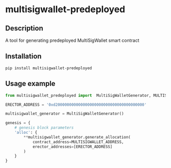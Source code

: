 # multisigwallet-predeployed

## Description

A tool for generating predeployed MultiSigWallet smart contract

## Installation

```console
pip install multisigwallet-predeployed
```

## Usage example

```python
from multisigwallet_predeployed import  MultiSigWalletGenerator, MULTISIGWALLET_ADDRESS

ERECTOR_ADDRESS = '0xd200000000000000000000000000000000000000'

multisigwallet_generator = MultiSigWalletGenerator()

genesis = {
    # genesis block parameters
    'alloc': {
        **multisigwallet_generator.generate_allocation(
            contract_address=MULTISIGWALLET_ADDRESS,
            erector_addresses=[ERECTOR_ADDRESS]
        )
    }
}

```